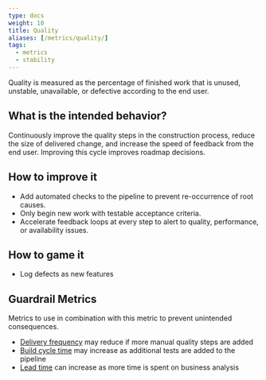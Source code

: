 ```yaml
---
type: docs
weight: 10
title: Quality
aliases: [/metrics/quality/]
tags:
  - metrics
  - stability
---
```


Quality is measured as the percentage of finished work that is unused, unstable, unavailable, or defective according to the end user.

## What is the intended behavior?

Continuously improve the quality steps in the construction process, reduce the size of delivered change, and increase
the speed of feedback from the end user. Improving this cycle improves roadmap decisions.

## How to improve it

- Add automated checks to the pipeline to prevent re-occurrence of root causes.
- Only begin new work with testable acceptance criteria.
- Accelerate feedback loops at every step to alert to quality, performance, or availability issues.

## How to game it

- Log defects as new features

## Guardrail Metrics

Metrics to use in combination with this metric to prevent unintended consequences.

- [Delivery frequency](/metrics/release-frequency) may reduce if more manual quality steps are added
- [Build cycle time](/metrics/build-duration) may increase as additional tests are added to the pipeline
- [Lead time](/metrics/lead-time) can increase as more time is spent on business analysis
